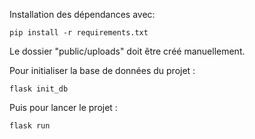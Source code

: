 Installation des dépendances avec:

```pip install -r requirements.txt```

Le dossier "public/uploads" doit être créé manuellement.

Pour initialiser la base de données du projet :

```flask init_db```

Puis pour lancer le projet :

```flask run```